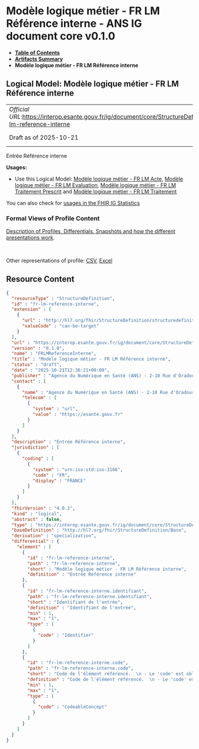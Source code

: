 # Modèle logique métier - FR LM Référence interne - ANS IG document core v0.1.0

* [**Table of Contents**](toc.md)
* [**Artifacts Summary**](artifacts.md)
* **Modèle logique métier - FR LM Référence interne**

## Logical Model: Modèle logique métier - FR LM Référence interne 

| | |
| :--- | :--- |
| *Official URL*:https://interop.esante.gouv.fr/ig/document/core/StructureDefinition/fr-lm-reference-interne | *Version*:0.1.0 |
| Draft as of 2025-10-21 | *Computable Name*:FRLMReferenceInterne |

 
Entrée Référence interne 

**Usages:**

* Use this Logical Model: [Modèle logique métier - FR LM Acte](StructureDefinition-fr-lm-acte.md), [Modèle logique métier - FR LM Evaluation](StructureDefinition-fr-lm-evaluation.md), [Modèle logique métier - FR LM Traitement Prescrit](StructureDefinition-fr-lm-traitement-prescrit.md) and [Modèle logique métier - FR LM Traitement](StructureDefinition-fr-lm-traitement.md)

You can also check for [usages in the FHIR IG Statistics](https://packages2.fhir.org/xig/ans.document.fr.core|current/StructureDefinition/fr-lm-reference-interne)

### Formal Views of Profile Content

 [Description of Profiles, Differentials, Snapshots and how the different presentations work](http://build.fhir.org/ig/FHIR/ig-guidance/readingIgs.html#structure-definitions). 

 

Other representations of profile: [CSV](StructureDefinition-fr-lm-reference-interne.csv), [Excel](StructureDefinition-fr-lm-reference-interne.xlsx) 



## Resource Content

```json
{
  "resourceType" : "StructureDefinition",
  "id" : "fr-lm-reference-interne",
  "extension" : [
    {
      "url" : "http://hl7.org/fhir/StructureDefinition/structuredefinition-type-characteristics",
      "valueCode" : "can-be-target"
    }
  ],
  "url" : "https://interop.esante.gouv.fr/ig/document/core/StructureDefinition/fr-lm-reference-interne",
  "version" : "0.1.0",
  "name" : "FRLMReferenceInterne",
  "title" : "Modèle logique métier - FR LM Référence interne",
  "status" : "draft",
  "date" : "2025-10-21T12:36:21+00:00",
  "publisher" : "Agence du Numérique en Santé (ANS) - 2-10 Rue d'Oradour-sur-Glane, 75015 Paris",
  "contact" : [
    {
      "name" : "Agence du Numérique en Santé (ANS) - 2-10 Rue d'Oradour-sur-Glane, 75015 Paris",
      "telecom" : [
        {
          "system" : "url",
          "value" : "https://esante.gouv.fr"
        }
      ]
    }
  ],
  "description" : "Entrée Référence interne",
  "jurisdiction" : [
    {
      "coding" : [
        {
          "system" : "urn:iso:std:iso:3166",
          "code" : "FR",
          "display" : "FRANCE"
        }
      ]
    }
  ],
  "fhirVersion" : "4.0.1",
  "kind" : "logical",
  "abstract" : false,
  "type" : "https://interop.esante.gouv.fr/ig/document/core/StructureDefinition/fr-lm-reference-interne",
  "baseDefinition" : "http://hl7.org/fhir/StructureDefinition/Base",
  "derivation" : "specialization",
  "differential" : {
    "element" : [
      {
        "id" : "fr-lm-reference-interne",
        "path" : "fr-lm-reference-interne",
        "short" : "Modèle logique métier - FR LM Référence interne",
        "definition" : "Entrée Référence interne"
      },
      {
        "id" : "fr-lm-reference-interne.identifiant",
        "path" : "fr-lm-reference-interne.identifiant",
        "short" : "Identifiant de l'entrée",
        "definition" : "Identifiant de l'entrée",
        "min" : 1,
        "max" : "1",
        "type" : [
          {
            "code" : "Identifier"
          }
        ]
      },
      {
        "id" : "fr-lm-reference-interne.code",
        "path" : "fr-lm-reference-interne.code",
        "short" : "Code de l'élément référencé.  \n - Le 'code' est obligatoire et doit être identique au code de l'élément référencé.  \n - Si l'élément référencé n'a pas codé, alors le 'code' doit être nullFlavor='NA'.",
        "definition" : "Code de l'élément référencé.  \n - Le 'code' est obligatoire et doit être identique au code de l'élément référencé.  \n - Si l'élément référencé n'a pas codé, alors le 'code' doit être nullFlavor='NA'.",
        "min" : 1,
        "max" : "1",
        "type" : [
          {
            "code" : "CodeableConcept"
          }
        ]
      }
    ]
  }
}

```
